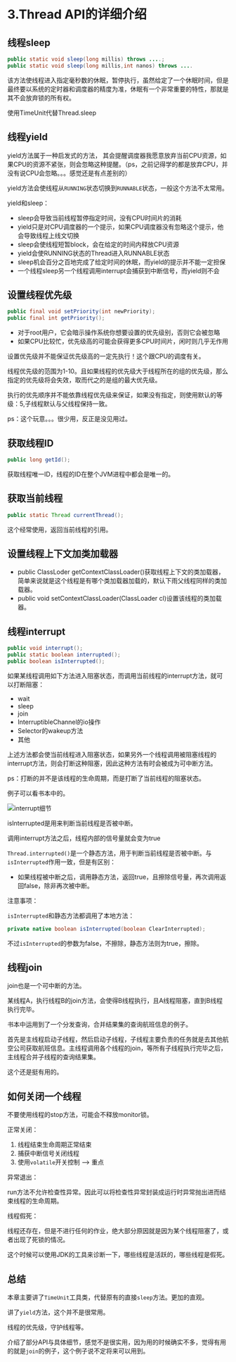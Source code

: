 # 3.Thread API的详细介绍
## 线程sleep
```java
public static void sleep(long millis) throws ....;
public static void sleep(long millis,int nanos) throws ....
```
该方法使线程进入指定毫秒数的休眠，暂停执行，虽然给定了一个休眠时间，但是最终要以系统的定时器和调度器的精度为准，休眠有一个非常重要的特性，那就是其不会放弃锁的所有权。

使用TimeUnit代替Thread.sleep

## 线程yield

yield方法属于一种启发式的方法， 其会提醒调度器我愿意放弃当前CPU资源，如果CPU的资源不紧张，则会忽略这种提醒。（ps，之前记得学的都是放弃CPU，并没有说CPU会忽略。。。感觉还是有点差别的）

yield方法会使线程从`RUNNING`状态切换到`RUNNABLE`状态，一般这个方法不太常用。

yield和sleep：
* sleep会导致当前线程暂停指定时间，没有CPU时间片的消耗
* yield只是对CPU调度器的一个提示，如果CPU调度器没有忽略这个提示，他会导致线程上线文切换
* sleep会使线程短暂block，会在给定的时间内释放CPU资源
* yield会使RUNNING状态的Thread进入RUNNABLE状态
* sleep机会百分之百地完成了给定时间的休眠，而yield的提示并不能一定担保
* 一个线程sleep另一个线程调用interrupt会捕获到中断信号，而yield则不会

## 设置线程优先级
```java
public final void setPriority(int newPriority);
public final int getPriority();
```
* 对于root用户，它会暗示操作系统你想要设置的优先级别，否则它会被忽略
* 如果CPU比较忙，优先级高的可能会获得更多CPU时间片，闲时则几乎无作用

设置优先级并不能保证优先级高的一定先执行！这个跟CPU的调度有关。

线程优先级的范围为1-10。且如果线程的优先级大于线程所在的组的优先级，那么指定的优先级将会失效，取而代之的是组的最大优先级。

执行的优先顺序并不能依靠线程优先级来保证，如果没有指定，则使用默认的等级：5,子线程默认与父线程保持一致。

ps：这个玩意。。。很少用，反正是没见用过。

## 获取线程ID
```java
public long getId();
```
获取线程唯一ID，线程的ID在整个JVM进程中都会是唯一的。

## 获取当前线程
```java
public static Thread currentThread();
```
这个经常使用，返回当前线程的引用。

## 设置线程上下文加类加载器

* public ClassLoder getContextClassLoader()获取线程上下文的类加载器，简单来说就是这个线程是有哪个类加载器加载的，默认下雨父线程同样的类加载器。
* public void setContextClassLoader(ClassLoader cl)设置该线程的类加载器。

## 线程interrupt

```java
public void interrupt();
public static boolean interrupted();
public boolean isInterrupted();
```
如果某线程调用如下方法进入阻塞状态，而调用当前线程的interrupt方法，就可以打断阻塞：
* wait
* sleep
* join
* InterruptibleChannel的io操作
* Selector的wakeup方法
* 其他

上述方法都会使当前线程进入阻塞状态，如果另外一个线程调用被阻塞线程的interrupt方法，则会打断这种阻塞，因此这种方法有时会被成为可中断方法。

ps：打断的并不是该线程的生命周期，而是打断了当前线程的阻塞状态。

例子可以看书本中的。

![interrupt细节](https://tva3.sinaimg.cn/large/005VwC5mly1g8f3395sapj30z206rdmn.jpg)


isInterrupted是用来判断当前线程是否被中断。

调用interrupt方法之后，线程内部的信号量就会变为true

`Thread.interrupted()`是一个静态方法，用于判断当前线程是否被中断。与`isInterrupted`作用一致，但是有区别：
* 如果线程被中断之后，调用静态方法，返回true，且擦除信号量，再次调用返回false，除非再次被中断。

注意事项：

`isInterrupted`和静态方法都调用了本地方法：

```java
private native boolean isInterrupted(boolean ClearInterrupted);
```

不过`isInterrupted`的参数为false，不擦除，静态方法则为true，擦除。

## 线程join
join也是一个可中断的方法。

某线程A，执行线程B的join方法，会使得B线程执行，且A线程阻塞，直到B线程执行完毕。

书本中运用到了一个分发查询，合并结果集的查询航班信息的例子。

首先是主线程启动子线程，然后启动子线程，子线程主要负责的任务就是去其他航空公司获取航班信息。主线程调用各个线程的join，等所有子线程执行完毕之后，主线程合并子线程的查询结果集。

这个还是挺有用的。

## 如何关闭一个线程
不要使用线程的stop方法，可能会不释放monitor锁。

正常关闭：

1. 线程结束生命周期正常结束
2. 捕获中断信号关闭线程
3. 使用`volatile`开关控制 --> 重点

异常退出：

run方法不允许检查性异常。因此可以将检查性异常封装成运行时异常抛出进而结束线程的生命周期。

线程假死：

线程还存在，但是不进行任何的作业，绝大部分原因就是因为某个线程阻塞了，或者出现了死锁的情况。

这个时候可以使用JDK的工具来诊断一下，哪些线程是活跃的，哪些线程是假死。


## 总结
本章主要讲了`TimeUnit`工具类，代替原有的直接`sleep`方法。更加的直观。

讲了`yield`方法，这个并不是很常用。

线程的优先级，守护线程等。

介绍了部分API与具体细节，感觉不是很实用，因为用的时候确实不多，觉得有用的就是`join`的例子，这个例子说不定将来可以用到。

